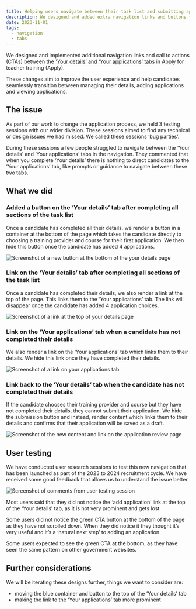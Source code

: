 ```yaml
---
title: Helping users navigate between their task list and submitting applications
description: We designed and added extra navigation links and buttons to help candidates navigate between their task list and submitting applications.
date: 2023-11-01
tags:
  - navigation
  - tabs
---
```


We designed and implemented additional navigation links and call to actions (CTAs) between the ['Your details’ and ‘Your applications’ tabs](/apply-for-teacher-training/adding-a-navigation-bar/) in Apply for teacher training (Apply).

These changes aim to improve the user experience and help candidates seamlessly transition between managing their details, adding applications and viewing applications.

## The issue

As part of our work to change the application process, we held 3 testing sessions with our wider division. These sessions aimed to find any technical or design issues we had missed. We called these sessions ‘bug parties’.

During these sessions a few people struggled to navigate between the ‘Your details’ and ‘Your applications’ tabs in the navigation. They commented that when you complete ‘Your details’ there is nothing to direct candidates to the ‘Your applications’ tab, like prompts or guidance to navigate between these two tabs.

## What we did

### Added a button on the ‘Your details’ tab after completing all sections of the task list

Once a candidate has completed all  their details, we render a button in a container at the bottom of the page which takes the candidate directly to choosing a training provider and course for their first application. We then hide this button once the candidate has added 4 applications.

![Screenshot of a new button at the bottom of the your details page](blue-box.png)

### Link on the ‘Your details’ tab after completing all sections of the task list

Once a candidate has completed their details, we also render a link at the top of the page. This links them to the ‘Your applications’ tab. The link will disappear once the candidate has added 4 application choices.

![Screenshot of a link at the top of your details page](details-to-applications.png)

### Link on the ‘Your applications’ tab when a candidate has not completed their details

We also render a link on the ‘Your applications’ tab which links them to their details. We hide this link once they have completed their details.

![Screenshot of a link on your applications tab](your-applications-to-your-details.png)

### Link back to the ‘Your details’ tab when the candidate has not completed their details

If the candidate chooses their training provider and course but they have not completed their details, they cannot submit their application. We hide the submission button and instead, render content which links them to their details and confirms that their application will be saved as a draft.

![Screenshot of the new content and link on the application review page](course-review.png)

## User testing

We have conducted user research sessions to test this new navigation that has been launched as part of the 2023 to 2024 recruitment cycle. We have received some good feedback that allows us to understand the issue better.

![Screenshot of comments from user testing session](ur-findings.png)

Most users said that they did not notice the ‘add application’ link at the top of the ‘Your details’ tab, as it is not very prominent and gets lost.

Some users did not notice the green CTA button at the bottom of the page as they have not scrolled down. When they did notice it they thought it’s very useful and it’s a ‘natural next step’ to adding an application.

Some users expected to see the green CTA at the bottom, as they have seen the same pattern on other government websites.

## Further considerations

We will be iterating these designs further, things we want to consider are:

* moving the blue container and button to the top of the ‘Your details’ tab
* making the link to the ‘Your applications’ tab more prominent
